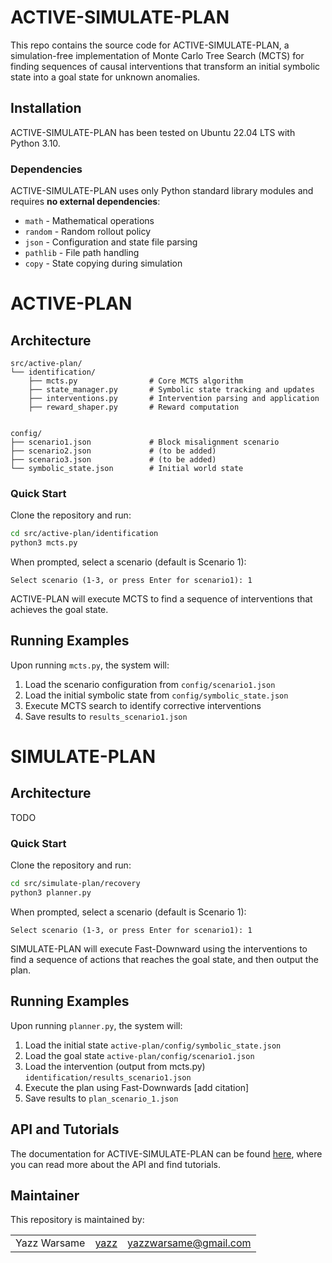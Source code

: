 # ACTIVE-SIMULATE-PLAN

This repo contains the source code for ACTIVE-SIMULATE-PLAN, a simulation-free implementation of Monte Carlo Tree Search (MCTS) for finding sequences of causal interventions that transform an initial symbolic state into a goal state for unknown anomalies.

## Installation

ACTIVE-SIMULATE-PLAN has been tested on Ubuntu 22.04 LTS with Python 3.10.

### Dependencies

ACTIVE-SIMULATE-PLAN uses only Python standard library modules and requires **no external dependencies**:

* `math` - Mathematical operations
* `random` - Random rollout policy
* `json` - Configuration and state file parsing
* `pathlib` - File path handling
* `copy` - State copying during simulation

# ACTIVE-PLAN

## Architecture

```
src/active-plan/
└── identification/
    ├── mcts.py                # Core MCTS algorithm
    ├── state_manager.py       # Symbolic state tracking and updates
    ├── interventions.py       # Intervention parsing and application
    ├── reward_shaper.py       # Reward computation
   

config/
├── scenario1.json             # Block misalignment scenario
├── scenario2.json             # (to be added)
├── scenario3.json             # (to be added)
└── symbolic_state.json        # Initial world state
```

### Quick Start

Clone the repository and run:

```bash
cd src/active-plan/identification
python3 mcts.py
```

When prompted, select a scenario (default is Scenario 1):

```text
Select scenario (1-3, or press Enter for scenario1): 1
```

ACTIVE-PLAN will execute MCTS to find a sequence of interventions that achieves the goal state.

## Running Examples

Upon running `mcts.py`, the system will:

1. Load the scenario configuration from `config/scenario1.json`
2. Load the initial symbolic state from `config/symbolic_state.json`
3. Execute MCTS search to identify corrective interventions
4. Save results to `results_scenario1.json`


# SIMULATE-PLAN

## Architecture
TODO

### Quick Start
Clone the repository and run:

```bash
cd src/simulate-plan/recovery
python3 planner.py
```

When prompted, select a scenario (default is Scenario 1):

```text
Select scenario (1-3, or press Enter for scenario1): 1
```
SIMULATE-PLAN will execute Fast-Downward using the interventions to find a sequence of actions that reaches the goal state, and then output the plan.

## Running Examples

Upon running `planner.py`, the system will:

1. Load the initial state `active-plan/config/symbolic_state.json` 
2. Load the goal state `active-plan/config/scenario1.json`
3. Load the intervention (output from mcts.py)  `identification/results_scenario1.json`
4. Execute the plan using Fast-Downwards [add citation]
5. Save results to `plan_scenario_1.json`

## API and Tutorials

The documentation for ACTIVE-SIMULATE-PLAN can be found [here](https://convince-project.github.io/active-simulate-plan), where you can read more about the API and find tutorials.

## Maintainer

This repository is maintained by:

| | | |
|:---:|:---:|:---:|
| Yazz Warsame | [yazz](https://github.com/yazzwarsame) | [yazzwarsame@gmail.com](mailto:yazzwarsame@gmail.com) |


